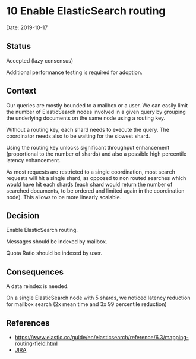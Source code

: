 # 10 Enable ElasticSearch routing

Date: 2019-10-17

## Status

Accepted (lazy consensus)

Additional performance testing is required for adoption.

## Context

Our queries are mostly bounded to a mailbox or a user. We can easily
limit the number of ElasticSearch nodes involved in a given query by
grouping the underlying documents on the same node using a routing key.

Without a routing key, each shard needs to execute the query. The coordinator
needs also to be waiting for the slowest shard.

Using the routing key unlocks significant throughput enhancement (proportional
to the number of shards) and also a possible high percentile latency enhancement.

As most requests are restricted to a single coordination, most search requests will
hit a single shard, as opposed to non routed searches which would have hit each shards 
(each shard would return the number of searched documents, to be ordered and limited 
again in the coordination node). This allows to be more linearly scalable.

## Decision

Enable ElasticSearch routing.

Messages should be indexed by mailbox.

Quota Ratio should be indexed by user.

## Consequences

A data reindex is needed.

On a single ElasticSearch node with 5 shards, we noticed latency reduction for mailbox search (2x mean time and 3x 99 
percentile reduction)

## References

 - https://www.elastic.co/guide/en/elasticsearch/reference/6.3/mapping-routing-field.html
 - [JIRA](https://issues.apache.org/jira/browse/JAMES-2917)
